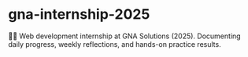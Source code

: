 # gna-internship-2025
🧑‍💻 Web development internship at GNA Solutions (2025). Documenting daily progress, weekly reflections, and hands-on practice results.
